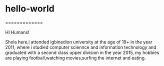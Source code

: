 # hello-world
=============

HI Humans!

Shola here,i attended igbinedion university at the age of 19+ in the year 2011, where i studied computer sciennce and information technology and graduated with a second class upper division in the year 2015, my hobbies are playing football,watching movies,surfing the internet and eating. 

